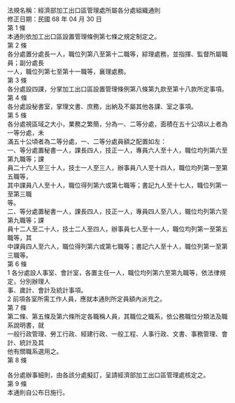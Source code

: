 法規名稱：經濟部加工出口區管理處所屬各分處組織通則  
修正日期：民國 68 年 04 月 30 日  
第 1 條  
本通則依加工出口區設置管理條例第七條之規定制定之。  
第 2 條  
各分處置分處長一人，職位列第八至第十二職等，綜理處務，並指揮、監督所屬職員；副分處長  
一人，職位列第七至第十一職等，襄理處務。  
第 3 條  
各分處設四課，分掌加工出口區設置管理條例第八條第九款至第十八款所定事項。  
第 4 條  
各分處設秘書室，掌理文書、庶務，出納及不屬其他各課、室之事項。  
第 5 條  
各分處視區域之大小，業務之繁簡，分為一、二等分處，面積在五十公頃以上者為一等分處，未  
滿五十公頃者為二等分處，一、二等分處員額之配置如左：  
一、等分處置秘書一人，課長四人，技正一人，專員六人至十人，職位均列第六至第九職等；課  
員二十六人至三十人，技士一人至三人，辦事員八人至十四人，職位均列第一至第五職等，  
其中課員八人至十人，職位得列第六或第七職等；書記九人至十七人，職位列第一至第三職  
等。  
二、等分處置秘書一人，課長四人，技正一人，專員四人至八人，職位均列第六至第九職等；課  
員十二人至二十人，技士二人至四人，辦事員七人至十一人，職位均列第一至第五職等，其  
中課員四人至六人，職位得列第六或第七職等；書記六人至十人，職位列第一至第三職等。  
第 6 條  
1 各分處設人事室、會計室，各置主任一人，職位均列第六至第九職等，依法律規定，分別辦理人  
事、歲計、會計及統計事項。  
2 前項各室所需工作人員，應就本通則所定員額內派充之。  
第 7 條  
第二條、第五條及第六條所定各職稱人員，其職位之職系，依公務職位分類法及職系說明書，就  
一般行政管理、勞工行政、經建行政、一般工程、人事行政、文書、事務管理、會計、統計及其  
他有關職系選用之。  
第 8 條  


各分處辦事細則，由各該分處擬訂，呈請經濟部加工出口區管理處核定之。  
第 9 條  
本通則自公布日施行。  


